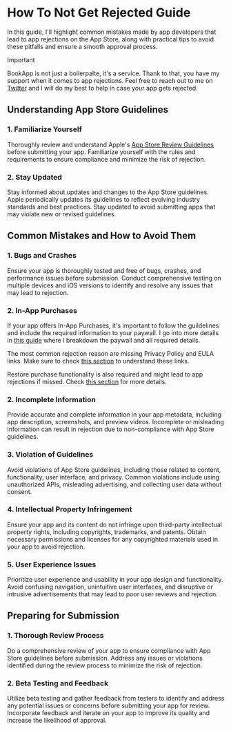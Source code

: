 # How To Not Get Rejected Guide

In this guide, I'll highlight common mistakes made by app developers that lead to app rejections on the App Store, along with practical tips to avoid these pitfalls and ensure a smooth approval process.

> [!IMPORTANT]
> BookApp is not just a boilerpalte, it's a service. Thank to that, you have my support when it comes to app rejections. Feel free to reach out to me on [Twitter](https://twitter.com/maros_petrus) and I will do my best to help in case your app gets rejected.

## Understanding App Store Guidelines

### 1. Familiarize Yourself
Thoroughly review and understand Apple's [App Store Review Guidelines](https://developer.apple.com/app-store/review/guidelines/) before submitting your app. Familiarize yourself with the rules and requirements to ensure compliance and minimize the risk of rejection.

### 2. Stay Updated
Stay informed about updates and changes to the App Store guidelines. Apple periodically updates its guidelines to reflect evolving industry standards and best practices. Stay updated to avoid submitting apps that may violate new or revised guidelines.

## Common Mistakes and How to Avoid Them

### 1. Bugs and Crashes
Ensure your app is thoroughly tested and free of bugs, crashes, and performance issues before submission. Conduct comprehensive testing on multiple devices and iOS versions to identify and resolve any issues that may lead to rejection.

### 2. In-App Purchases
If your app offers In-App Purchases, it's important to follow the guildelines and include the required information to your paywall. I go into more details in [this guide](paywall.md) where I breakdown the paywall and all required details.

The most common rejection reason are missing Privacy Policy and EULA links. Make sure to check [this section](paywall.md#8-required-links) to understand these links.

Restore purchase functionality is also required and might lead to app rejections if missed. Check [this section](paywall.md#9-restore-purchase) for more details.

### 2. Incomplete Information
Provide accurate and complete information in your app metadata, including app description, screenshots, and preview videos. Incomplete or misleading information can result in rejection due to non-compliance with App Store guidelines.

### 3. Violation of Guidelines
Avoid violations of App Store guidelines, including those related to content, functionality, user interface, and privacy. Common violations include using unauthorized APIs, misleading advertising, and collecting user data without consent.

### 4. Intellectual Property Infringement
Ensure your app and its content do not infringe upon third-party intellectual property rights, including copyrights, trademarks, and patents. Obtain necessary permissions and licenses for any copyrighted materials used in your app to avoid rejection.

### 5. User Experience Issues
Prioritize user experience and usability in your app design and functionality. Avoid confusing navigation, unintuitive user interfaces, and disruptive or intrusive advertisements that may lead to poor user reviews and rejection.

## Preparing for Submission

### 1. Thorough Review Process
Do a comprehensive review of your app to ensure compliance with App Store guidelines before submission. Address any issues or violations identified during the review process to minimize the risk of rejection.

### 2. Beta Testing and Feedback
Utilize beta testing and gather feedback from testers to identify and address any potential issues or concerns before submitting your app for review. Incorporate feedback and iterate on your app to improve its quality and increase the likelihood of approval.

